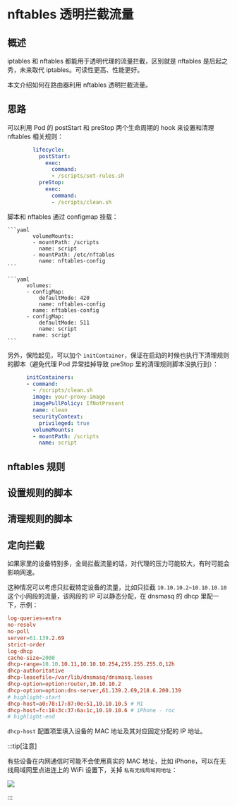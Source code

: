 # nftables 透明拦截流量

## 概述

iptables 和 nftables 都能用于透明代理的流量拦截，区别就是 nftables 是后起之秀，未来取代 iptables。可读性更高、性能更好。

本文介绍如何在路由器利用 nftables 透明拦截流量。

## 思路

可以利用 Pod 的 postStart 和 preStop 两个生命周期的 hook 来设置和清理 nftables 相关规则：

```yaml
        lifecycle:
          postStart:
            exec:
              command:
              - /scripts/set-rules.sh
          preStop:
            exec:
              command:
              - /scripts/clean.sh
```

脚本和 nftables 通过 configmap 挂载：

<Tabs>
  <TabItem value="mount" label="volumeMounts">

    ```yaml
            volumeMounts:
            - mountPath: /scripts
              name: script
            - mountPath: /etc/nftables
              name: nftables-config
    ```

  </TabItem>
  <TabItem value="volume" label="volumes">

    ```yaml
          volumes:
          - configMap:
              defaultMode: 420
              name: nftables-config
            name: nftables-config
          - configMap:
              defaultMode: 511
              name: script
            name: script
    ```

  </TabItem>
</Tabs>

另外，保险起见，可以加个 `initContainer`，保证在启动的时候也执行下清理规则的脚本（避免代理 Pod 异常挂掉导致 preStop 里的清理规则脚本没执行到）：

```yaml
      initContainers:
      - command:
        - /scripts/clean.sh
        image: your-proxy-image
        imagePullPolicy: IfNotPresent
        name: clean
        securityContext:
          privileged: true
        volumeMounts:
        - mountPath: /scripts
          name: script
```

## nftables 规则

<FileBlock file="home-network/nftables-tproxy.conf" title="nftables.conf" />

## 设置规则的脚本

<FileBlock file="home-network/set-rules.sh" showFileName />

## 清理规则的脚本

<FileBlock file="home-network/clean.sh" showFileName />

## 定向拦截

如果家里的设备特别多，全局拦截流量的话，对代理的压力可能较大，有时可能会影响网速。

这种情况可以考虑只拦截特定设备的流量，比如只拦截 `10.10.10.2~10.10.10.10` 这个小网段的流量，该网段的 IP 可以静态分配，在 dnsmasq 的 dhcp 里配一下，示例：

```conf showLineNumbers
log-queries=extra
no-resolv
no-poll
server=61.139.2.69
strict-order
log-dhcp
cache-size=2000
dhcp-range=10.10.10.11,10.10.10.254,255.255.255.0,12h
dhcp-authoritative
dhcp-leasefile=/var/lib/dnsmasq/dnsmasq.leases
dhcp-option=option:router,10.10.10.2
dhcp-option=option:dns-server,61.139.2.69,218.6.200.139
# highlight-start
dhcp-host=a0:78:17:87:0e:51,10.10.10.5 # M1
dhcp-host=fc:18:3c:37:6a:1c,10.10.10.6 # iPhone - roc
# highlight-end
```

`dhcp-host` 配置项里填入设备的 MAC 地址及其对应固定分配的 IP 地址。

:::tip[注意]

有些设备在内网通信时可能不会使用真实的 MAC 地址，比如 iPhone，可以在无线局域网里点进连上的 WiFi 设置下，关掉 `私有无线局域网地址`：

![](https://image-host-1251893006.cos.ap-chengdu.myqcloud.com/2024%2F04%2F27%2F20240427155116.png)

:::

